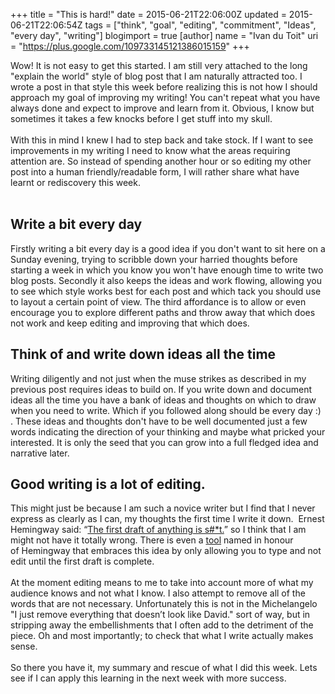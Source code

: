 +++
title = "This is hard!"
date = 2015-06-21T22:06:00Z
updated = 2015-06-21T22:06:54Z
tags = ["think", "goal", "editing", "commitment", "Ideas", "every day", "writing"]
blogimport = true 
[author]
	name = "Ivan du Toit"
	uri = "https://plus.google.com/109733145121386015159"
+++

Wow! It is not easy to get this started. I am still very attached to the long "explain the world" style of blog post that I am naturally attracted too. I wrote a post in that style this week before realizing this is not how I should approach my goal of improving my writing! You can't repeat what you have always done and expect to improve and learn from it. Obvious, I know but sometimes it takes a few knocks before I get stuff into my skull.<br /><br />With this in mind I knew I had to step back and take stock. If I want to see improvements in my writing I need to know what the areas requiring attention are. So instead of spending another hour or so editing my other post into a human friendly/readable form, I will rather share what have learnt or rediscovery this week.<br /><a name='more'></a><br /><h2>Write a bit every day</h2>Firstly writing a bit every day is a good idea if you don't want to sit here on a Sunday evening, trying to scribble down your harried thoughts before starting a week in which you know you won't have enough time to write two blog posts. Secondly it also keeps the ideas and work flowing, allowing you to see which style works best for each post and which tack you should use to layout a certain point of view. The third affordance is to allow or even encourage you to explore different paths and throw away that which does not work and keep editing and improving that which does.<br /><h2>Think of and write down ideas all the time</h2><div>Writing diligently and not just when the muse strikes as described in my previous post requires ideas to build on. If you write down and document ideas all the time you have a bank of ideas and thoughts on which to draw when you need to write. Which if you followed along should be every day :) . These ideas and thoughts don't have to be well documented just a few words indicating the direction of your thinking and maybe what pricked your interested. It is only the seed that you can grow into a full fledged idea and narrative later.</div><h2>Good writing is a lot of editing.</h2>This might just be because I am such a novice writer but I find that I never express as clearly as I can, my thoughts the first time I write it down. &nbsp;Ernest Hemingway said: “<a href="http://www.goodreads.com/quotes/52073-the-first-draft-of-anything-is-shit">The first draft of anything is s#*t.</a>” so I think that I am might not have it totally wrong. There is even a&nbsp;<a href="https://www.moreofless.co.uk/earnest/">tool</a>&nbsp;named in honour of&nbsp;Hemingway that embraces this idea by only allowing you to type and not edit until the first draft is complete.<br /><br />At the moment editing means to me to take into account more of what my audience knows and not what I know. I also attempt to remove all of the words that are not necessary. Unfortunately this is not in the Michelangelo "I just remove everything that doesn’t look like David." sort of way, but in stripping away the embellishments that I often add to the detriment of the piece. Oh and most importantly; to check that what I write actually makes sense.<br /><br />So there you have it, my summary and rescue of what I did this week. Lets see if I can apply this learning in the next week with more success.
